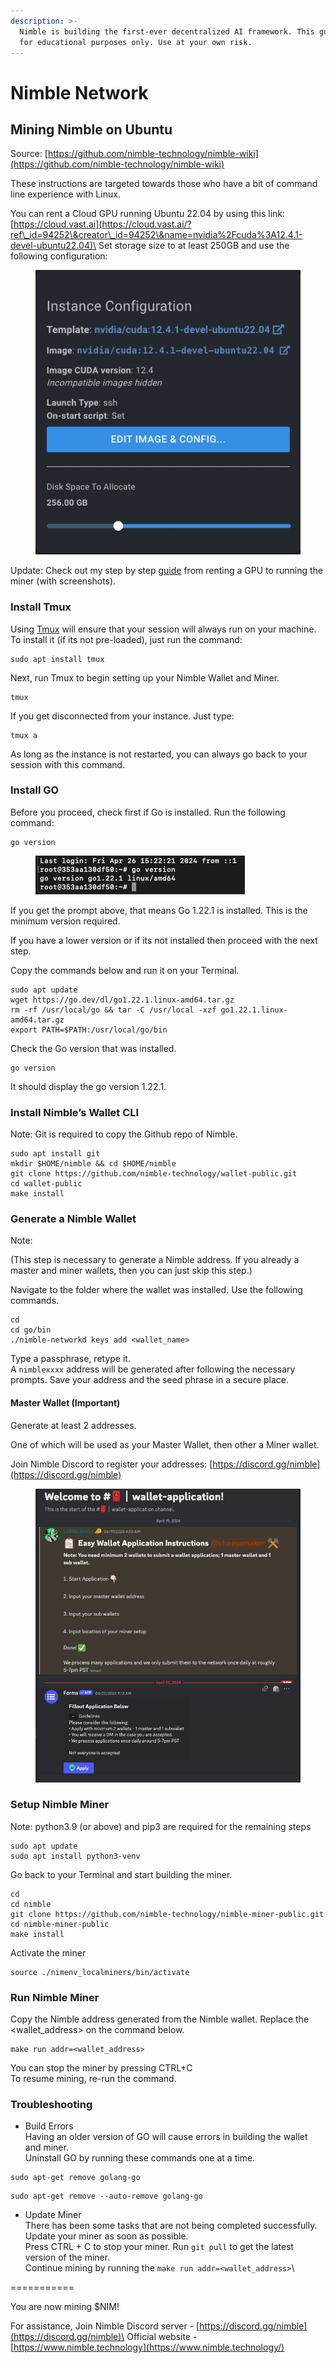 ```yaml
---
description: >-
  Nimble is building the first-ever decentralized AI framework. This guide is
  for educational purposes only. Use at your own risk.
---
```


# Nimble Network

## Mining Nimble on Ubuntu

Source: [https://github.com/nimble-technology/nimble-wiki](https://github.com/nimble-technology/nimble-wiki)

These instructions are targeted towards those who have a bit of command line experience with Linux.



You can rent a Cloud GPU running Ubuntu 22.04 by using this link: [https://cloud.vast.ai](https://cloud.vast.ai/?ref\_id=94252\&creator\_id=94252\&name=nvidia%2Fcuda%3A12.4.1-devel-ubuntu22.04)\
Set storage size to at least 250GB and use the following configuration:

<figure><img src="../.gitbook/assets/image.png" alt=""><figcaption></figcaption></figure>

Update: Check out my step by step [guide](https://x.com/ZachZwei/status/1771400654633992235) from renting a GPU to running the miner (with screenshots).

### Install Tmux

Using [Tmux](https://github.com/tmux/tmux/wiki) will ensure that your session will always run on your machine. To install it (if its not pre-loaded), just run the command:

```
sudo apt install tmux
```

Next, run Tmux to begin setting up your Nimble Wallet and Miner.

```
tmux
```

If you get disconnected from your instance. Just type:

```
tmux a
```

As long as the instance is not restarted, you can always go back to your session with this command.

### Install GO

Before you proceed, check first if Go is installed. Run the following command:

```
go version
```



<figure><img src="../.gitbook/assets/image (1).png" alt=""><figcaption></figcaption></figure>

If you get the prompt above, that means Go 1.22.1 is installed. This is the minimum version required. &#x20;

If you have a lower version or if its not installed then proceed with the next step.

Copy the commands below and run it on your Terminal.

```
sudo apt update
wget https://go.dev/dl/go1.22.1.linux-amd64.tar.gz
rm -rf /usr/local/go && tar -C /usr/local -xzf go1.22.1.linux-amd64.tar.gz
export PATH=$PATH:/usr/local/go/bin
```

Check the Go version that was installed.

```
go version
```

It should display the go version 1.22.1.

### Install Nimble’s Wallet CLI

Note: Git is required to copy the Github repo of Nimble.

```
sudo apt install git
mkdir $HOME/nimble && cd $HOME/nimble
git clone https://github.com/nimble-technology/wallet-public.git
cd wallet-public
make install
```

### Generate a Nimble Wallet

Note: &#x20;

(This step is necessary to generate a Nimble address. If you already a master and miner wallets, then you can just skip this step.)

Navigate to the folder where the wallet was installed. Use the following commands.

```
cd
cd go/bin
./nimble-networkd keys add <wallet_name>
```

Type a passphrase, retype it.\
A `nimblexxxx` address will be generated after following the necessary prompts. Save your address and the seed phrase in a secure place. &#x20;

#### Master Wallet (Important)

Generate at least 2 addresses. &#x20;

One of which will be used as your Master Wallet, then other a Miner wallet. &#x20;

Join Nimble Discord to register your addresses: [https://discord.gg/nimble](https://discord.gg/nimble)

<figure><img src="../.gitbook/assets/image (2).png" alt="" width="563"><figcaption></figcaption></figure>

### Setup Nimble Miner

Note: python3.9 (or above) and pip3 are required for the remaining steps

```
sudo apt update
sudo apt install python3-venv
```

Go back to your Terminal and start building the miner.

```
cd
cd nimble
git clone https://github.com/nimble-technology/nimble-miner-public.git
cd nimble-miner-public
make install
```

Activate the miner

```
source ./nimenv_localminers/bin/activate
```

### Run Nimble Miner

Copy the Nimble address generated from the Nimble wallet. Replace the \<wallet\_address> on the command below.

```
make run addr=<wallet_address>
```

You can stop the miner by pressing CTRL+C\
To resume mining, re-run the command.



### Troubleshooting

* Build Errors\
  Having an older version of GO will cause errors in building the wallet and miner.\
  Uninstall GO by running these commands one at a time.

```
sudo apt-get remove golang-go
```

```
sudo apt-get remove --auto-remove golang-go
```

* Update Miner\
  There has been some tasks that are not being completed successfully. Update your miner as soon as possible. \
  Press CTRL + C to stop your miner. Run `git pull` to get the latest version of the miner.\
  Continue mining by running the `make run addr=<wallet_address>`\




\===========

You are now mining $NIM!

For assistance, Join Nimble Discord server - [https://discord.gg/nimble](https://discord.gg/nimble)\
Official website - [https://www.nimble.technology](https://www.nimble.technology/)

